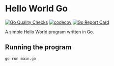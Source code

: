 # Hello World Go

[![Go Quality Checks](https://github.com/Obaid-Ghafoori/hello-world-go/actions/workflows/quality-checks.yml/badge.svg)](https://github.com/Obaid-Ghafoori/hello-world-go/actions/workflows/quality-checks.yml)
[![codecov](https://codecov.io/gh/Obaid-Ghafoori/hello-world-go/branch/main/graph/badge.svg)](https://codecov.io/gh/Obaid-Ghafoori/hello-world-go)
[![Go Report Card](https://goreportcard.com/badge/github.com/Obaid-Ghafoori/hello-world-go)](https://goreportcard.com/report/github.com/Obaid-Ghafoori/hello-world-go)

A simple Hello World program written in Go.

## Running the program
```bash
go run main.go
```



